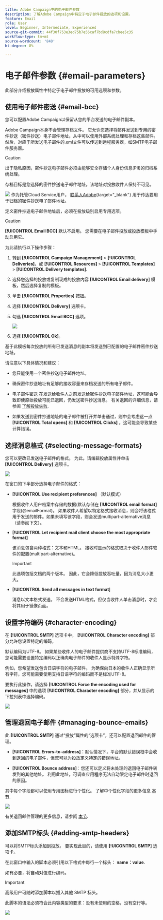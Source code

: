 ```yaml
---
title: Adobe Campaign中的电子邮件参数
description: 了解Adobe Campaign中特定于电子邮件投放的选项和设置。
feature: Email
role: User
level: Beginner, Intermediate, Experienced
source-git-commit: 44f30f753e3ed75b7e56caf7bd8cdfa7cbee5c35
workflow-type: tm+mt
source-wordcount: '840'
ht-degree: 8%

---
```


# 电子邮件参数 {#email-parameters}

此部分介绍投放属性中特定于电子邮件投放的可用选项和参数。

## 使用电子邮件密送 {#email-bcc}

<!--
>[!NOTE]
>
>This capability is available starting Campaign v8.3. To check your version, refer to [this section](../start/compatibility-matrix.md#how-to-check-your-campaign-version-and-buildversion)-->

您可以配置Adobe Campaign以保留从您的平台发送的电子邮件副本。

Adobe Campaign本身不会管理存档文件。 它允许您选择将邮件发送到专用的密件抄送（密件抄送）电子邮件地址，从中可以使用外部系统处理和存档这些邮件。 然后，对应于所发送电子邮件的.eml文件可以传送到远程服务器，如SMTP电子邮件服务器。

>[!CAUTION]
>
>出于隐私原因，密件抄送电子邮件必须由能够安全存储个人身份信息(PII)的归档系统处理。

存档目标是您选择的密件抄送电子邮件地址，该地址对投放收件人保持不可见。

![](../assets/do-not-localize/speech.png)  作为托管Cloud Service用户， [联系人Adobe](../start/campaign-faq.md#support){target="_blank"} 用于传达要用于归档的密件抄送电子邮件地址。

定义密件抄送电子邮件地址后，必须在投放级别启用专用选项。

>[!CAUTION]
>
>**[!UICONTROL Email BCC]** 默认不启用。 您需要在电子邮件投放或投放模板中手动启用它。

为此请执行以下操作步骤：

1. 转到 **[!UICONTROL Campaign Management]** > **[!UICONTROL Deliveries]**，或 **[!UICONTROL Resources]** > **[!UICONTROL Templates]** > **[!UICONTROL Delivery templates]**.
1. 选择您选择的投放或复制现成的投放内容 **[!UICONTROL Email delivery]** 模板，然后选择复制的模板。
1. 单击 **[!UICONTROL Properties]** 按钮。
1. 选择 **[!UICONTROL Delivery]** 选项卡。
1. 勾选 **[!UICONTROL Email BCC]** 选项。

   ![](assets/email-bcc.png)

1. 选择 **[!UICONTROL Ok]**。

基于此模板每次投放的所有已发送消息的副本将发送到已配置的电子邮件密件抄送地址。

请注意以下具体情况和建议：

* 您只能使用一个密件抄送电子邮件地址。

* 确保密件抄送地址有足够的接收容量来存档发送的所有电子邮件。

* 电子邮件密送 <!--with Enhanced MTA--> 在发送给收件人之前发送给密件抄送电子邮件地址，这可能会导致即使原始投放可能已退回，仍发送密件抄送消息。 有关退回的详细信息，请参阅 [了解投放失败](delivery-failures.md).

* 如果发送到密件抄送地址的电子邮件被打开并单击通过，则中会考虑这一点 **[!UICONTROL Total opens]** 和 **[!UICONTROL Clicks]** ，这可能会导致某些计算错误。

<!--Only successfully sent emails are taken in account, bounces are not.-->

## 选择消息格式 {#selecting-message-formats}

您可以更改已发送电子邮件的格式。 为此，请编辑投放属性并单击 **[!UICONTROL Delivery]** 选项卡。

![](assets/email-message-format.png)

在窗口的下半部分选择电子邮件的格式：

* **[!UICONTROL Use recipient preferences]** （默认模式）

  根据收件人用户档案中存储的数据(默认存储在 **[!UICONTROL email format]** 字段(@emailFormat)。 如果收件人希望以特定格式接收消息，则会将该格式用于发送的邮件。如果未填写该字段，则会发送multipart-alternative消息（请参阅下文）。

* **[!UICONTROL Let recipient mail client choose the most appropriate format]**

  该消息包含两种格式：文本和HTML。 接收时显示的格式取决于收件人邮件软件的配置(multipart-alternative)。

  >[!IMPORTANT]
  >
  >此选项包括文档的两个版本。 因此，它会降低投放吞吐量，因为消息大小更大。

* **[!UICONTROL Send all messages in text format]**

  消息以文本格式发送。 不会发送HTML格式，但仅当收件人单击消息时，才会将其用于镜像页面。

<!--
>[!NOTE]
>
>For more on defining the email content, see [this section]().-->

## 设置字符编码 {#character-encoding}

在 **[!UICONTROL SMTP]** 选项卡中， **[!UICONTROL Character encoding]** 部分允许您设置特定的编码。

默认编码为UTF-8。 如果某些收件人的电子邮件提供商不支持UTF-8标准编码，您可能需要设置特定编码以正确向电子邮件的收件人显示特殊字符。

例如，您希望发送包含日语字符的电子邮件。 为确保向日本的收件人正确显示所有字符，您可能需要使用支持日语字符的编码而不是标准UTF-8。

要执行此操作，请选择 **[!UICONTROL Force the encoding used for messages]** 中的选项 **[!UICONTROL Character encoding]** 部分，并从显示的下拉列表中选择编码。

![](assets/email-smtp-encoding.png)

## 管理退回电子邮件 {#managing-bounce-emails}

此 **[!UICONTROL SMTP]** 通过“投放”属性的“选项卡”，还可以配置退回邮件的管理。

* **[!UICONTROL Errors-to-address]**：默认情况下，平台的默认错误框中会收到退回的电子邮件，但您可以为投放定义特定的错误地址。

* **[!UICONTROL Bounce address]**：您还可以定义将未处理的退回电子邮件转发到的其他地址。 利用此地址，可调查应用程序无法自动限定电子邮件时退回的原因。

其中每个字段都可以使用专用图标进行个性化。 了解中个性化字段的更多信息 [本节](personalization-fields.md).

![](assets/email-smtp-bounce.png)

有关退回邮件管理的更多信息，请参阅 [本节](delivery-failures.md#bounce-mail-management).

## 添加SMTP标头 {#adding-smtp-headers}

可以将SMTP标头添加到投放。 要实现此目的，请使用 **[!UICONTROL SMTP]** 选项卡。

在此窗口中输入的脚本必须引用以下格式中每行一个标头： **name：value**.

如有必要，将自动对值进行编码。

>[!IMPORTANT]
>
>高级用户可随时添加脚本以插入其他 SMTP 标头。
>
>此脚本的语法必须符合此内容类型的要求：没有未使用的空格，没有空行等。

![](assets/email-smtp-headers.png)

<!--
## Generate mirror page {#generating-mirror-page}

The mirror page is an HTML page accessible online via a web browser. Its content is identical to the email. It can be useful if your recipients are experiencing rendering issues or broken images when trying to view your email in their inbox.

Learn how to insert a link to the mirror page in [this section](mirror-page.md).-->